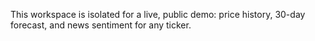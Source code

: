 This workspace is isolated for a live, public demo: price history, 30-day forecast, and news sentiment for any ticker.
